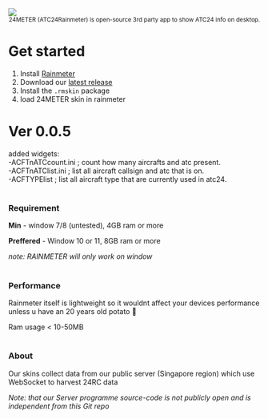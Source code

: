 <img src="https://cdn.discordapp.com/attachments/1370369618341789779/1407729581078876331/Untitled20_20250820221434.png?ex=68a729d6&is=68a5d856&hm=de2b1f59ffd767e39b15f6ebef9c2f19eaf61b8de9ede887d734e3a67f4d6e8e&"  />

<div align="center"> <sub>
24METER (ATC24Rainmeter) is open-source 3rd party app to show ATC24 info on desktop.
</sub> </div>

# Get started

1. Install [Rainmeter](https://www.rainmeter.net/)
2. Download our [latest release](https://github.com/JAM-clocking/ATC24Rainmeter/releases)
3. Install the `.rmskin` package
4. load 24METER skin in rainmeter

# Ver 0.0.5

added widgets:<br>
-ACFTnATCcount.ini ; count how many aircrafts and atc present.<br>
-ACFTnATClist.ini ; list all aircraft callsign and atc that is on.<br>
-ACFTYPElist ; list all aircraft type that are currently used in atc24.

#

### Requirement

**Min** - window 7/8 (untested), 4GB ram or more

**Preffered** - Window 10 or 11, 8GB ram or more

_note: RAINMETER will only work on window_
#

### Performance

Rainmeter itself is lightweight so it wouldnt affect your devices performance unless u have an 20 years old potato 🥔 

Ram usage < 10-50MB

#

### About

Our skins collect data from our public server (Singapore region) which use WebSocket to harvest 24RC data

_Note: that our Server programme source-code is not publicly open and is independent from this Git repo_
